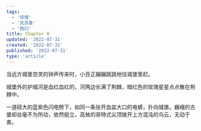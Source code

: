 ```yaml
---
tags:
  - '惊悚'
  - '克苏鲁'
  - '西幻'
title: Chapter 0
updated: '2022-07-31'
created: '2022-07-31'
published: '2022-07-31'
type: 'article'
---
```


当远方城堡空灵的钟声传来时，小丑正蹦蹦跳跳地往城堡里赶。

城堡外的护城河是血红血红的，河两边长满了荆棘，暗红色的玫瑰星星点点散在荆棘中。

一道硕大的蓝紫色闪电劈下，如同一条张开血盆大口的电蟒，扑向城堡。巍峨的古堡却丝毫不为所动，依然挺立，高耸的哥特式尖顶拨开上方混沌的乌云，无动于衷。
